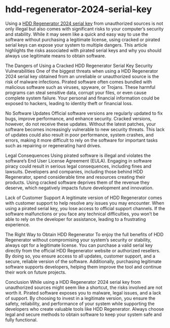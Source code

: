 # hdd-regenerator-2024-serial-key

Using a [HDD Regenerator 2024 serial key](https://activatorofficial.com/windows-11-loader/) from unauthorized sources is not only illegal but also comes with significant risks to your computer’s security and stability. While it may seem like a quick and easy way to use the software without purchasing a legitimate license, using cracked or pirated serial keys can expose your system to multiple dangers. This article highlights the risks associated with pirated serial keys and why you should always use legitimate means to obtain software.

The Dangers of Using a Cracked HDD Regenerator Serial Key
Security Vulnerabilities
One of the biggest threats when using a HDD Regenerator 2024 serial key obtained from an unreliable or unauthorized source is the risk of malware infections. Pirated software often comes bundled with malicious software such as viruses, spyware, or Trojans. These harmful programs can steal sensitive data, corrupt your files, or even cause complete system failure. Your personal and financial information could be exposed to hackers, leading to identity theft or financial loss.

No Software Updates
Official software versions are regularly updated to fix bugs, improve performance, and enhance security. Cracked versions, however, do not receive these updates. Without the latest patches, your software becomes increasingly vulnerable to new security threats. This lack of updates could also result in poor performance, system crashes, and errors, making it more difficult to rely on the software for important tasks such as repairing or regenerating hard drives.

Legal Consequences
Using pirated software is illegal and violates the software’s End User License Agreement (EULA). Engaging in software piracy could result in serious legal consequences, including fines and lawsuits. Developers and companies, including those behind HDD Regenerator, spend considerable time and resources creating their products. Using cracked software deprives them of the revenue they deserve, which negatively impacts future development and innovation.

Lack of Customer Support
A legitimate version of HDD Regenerator comes with customer support to help resolve any issues you may encounter. When using a pirated serial key, you lose access to official support channels. If the software malfunctions or you face any technical difficulties, you won’t be able to rely on the developer for assistance, leading to a frustrating experience.

The Right Way to Obtain HDD Regenerator
To enjoy the full benefits of HDD Regenerator without compromising your system’s security or stability, always opt for a legitimate license. You can purchase a valid serial key directly from the official HDD Regenerator website or authorized resellers. By doing so, you ensure access to all updates, customer support, and a secure, reliable version of the software. Additionally, purchasing legitimate software supports developers, helping them improve the tool and continue their work on future projects.

Conclusion
While using a HDD Regenerator 2024 serial key from unauthorized sources might seem like a shortcut, the risks involved are not worth it. Pirated software exposes you to malware, legal issues, and a lack of support. By choosing to invest in a legitimate version, you ensure the safety, reliability, and performance of your system while supporting the developers who create valuable tools like HDD Regenerator. Always choose legal and secure methods to obtain software to keep your system safe and fully functional.
